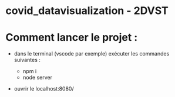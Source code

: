 # covid_datavisualization  -  2DVST

# Comment lancer le projet :

* dans le terminal (vscode par exemple) exécuter les commandes suivantes : 
    - npm i 
    - node server
    
    
* ouvrir le localhost:8080/
    
